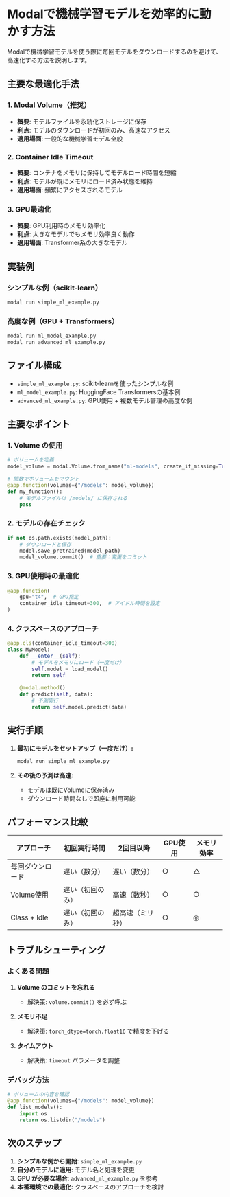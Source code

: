 # Modalで機械学習モデルを効率的に動かす方法

Modalで機械学習モデルを使う際に毎回モデルをダウンロードするのを避けて、高速化する方法を説明します。

## 主要な最適化手法

### 1. Modal Volume（推奨）
- **概要**: モデルファイルを永続化ストレージに保存
- **利点**: モデルのダウンロードが初回のみ、高速なアクセス
- **適用場面**: 一般的な機械学習モデル全般

### 2. Container Idle Timeout
- **概要**: コンテナをメモリに保持してモデルロード時間を短縮
- **利点**: モデルが既にメモリにロード済み状態を維持
- **適用場面**: 頻繁にアクセスされるモデル

### 3. GPU最適化
- **概要**: GPU利用時のメモリ効率化
- **利点**: 大きなモデルでもメモリ効率良く動作
- **適用場面**: Transformer系の大きなモデル

## 実装例

### シンプルな例（scikit-learn）
```bash
modal run simple_ml_example.py
```

### 高度な例（GPU + Transformers）
```bash
modal run ml_model_example.py
modal run advanced_ml_example.py
```

## ファイル構成

- `simple_ml_example.py`: scikit-learnを使ったシンプルな例
- `ml_model_example.py`: HuggingFace Transformersの基本例
- `advanced_ml_example.py`: GPU使用 + 複数モデル管理の高度な例

## 主要なポイント

### 1. Volume の使用
```python
# ボリュームを定義
model_volume = modal.Volume.from_name("ml-models", create_if_missing=True)

# 関数でボリュームをマウント
@app.function(volumes={"/models": model_volume})
def my_function():
    # モデルファイルは /models/ に保存される
    pass
```

### 2. モデルの存在チェック
```python
if not os.path.exists(model_path):
    # ダウンロードと保存
    model.save_pretrained(model_path)
    model_volume.commit()  # 重要：変更をコミット
```

### 3. GPU使用時の最適化
```python
@app.function(
    gpu="t4",  # GPU指定
    container_idle_timeout=300,  # アイドル時間を設定
)
```

### 4. クラスベースのアプローチ
```python
@app.cls(container_idle_timeout=300)
class MyModel:
    def __enter__(self):
        # モデルをメモリにロード（一度だけ）
        self.model = load_model()
        return self
    
    @modal.method()
    def predict(self, data):
        # 予測実行
        return self.model.predict(data)
```

## 実行手順

1. **最初にモデルをセットアップ（一度だけ）:**
   ```bash
   modal run simple_ml_example.py
   ```

2. **その後の予測は高速:**
   - モデルは既にVolumeに保存済み
   - ダウンロード時間なしで即座に利用可能

## パフォーマンス比較

| アプローチ | 初回実行時間 | 2回目以降 | GPU使用 | メモリ効率 |
|------------|-------------|-----------|---------|------------|
| 毎回ダウンロード | 遅い（数分） | 遅い（数分） | ○ | △ |
| Volume使用 | 遅い（初回のみ） | 高速（数秒） | ○ | ○ |
| Class + Idle | 遅い（初回のみ） | 超高速（ミリ秒） | ○ | ◎ |

## トラブルシューティング

### よくある問題
1. **Volume のコミットを忘れる**
   - 解決策: `volume.commit()` を必ず呼ぶ

2. **メモリ不足**
   - 解決策: `torch_dtype=torch.float16` で精度を下げる

3. **タイムアウト**
   - 解決策: `timeout` パラメータを調整

### デバッグ方法
```python
# ボリュームの内容を確認
@app.function(volumes={"/models": model_volume})
def list_models():
    import os
    return os.listdir("/models")
```

## 次のステップ

1. **シンプルな例から開始**: `simple_ml_example.py`
2. **自分のモデルに適用**: モデル名と処理を変更
3. **GPU が必要な場合**: `advanced_ml_example.py` を参考
4. **本番環境での最適化**: クラスベースのアプローチを検討 